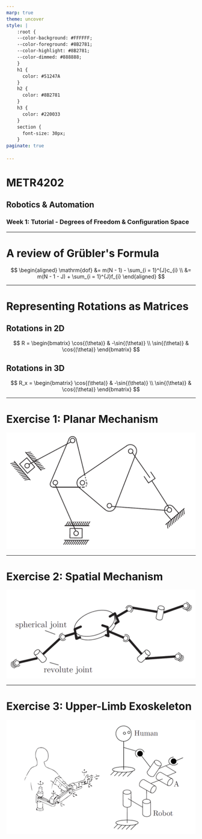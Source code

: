 ```yaml
---
marp: true
theme: uncover
style: |
    :root {
    --color-background: #FFFFFF;
    --color-foreground: #8B2781;
    --color-highlight: #8B2781;
    --color-dimmed: #888888;
    }
    h1 {
      color: #51247A
    }
    h2 {
      color: #8B2781
    }
    h3 {
      color: #220033
    }
    section {
      font-size: 30px;
    }
paginate: true

---
```


# METR4202
## Robotics & Automation
### Week 1: Tutorial - Degrees of Freedom & Configuration Space

---

# A review of Grübler's Formula

$$
\begin{aligned}
\mathrm{dof} &= m(N - 1) - \sum_{i = 1}^{J}c_{i} \\
 &= m(N - 1 - J) + \sum_{i = 1}^{J}f_{i}
\end{aligned}
$$

---

# Representing Rotations as Matrices
## Rotations in 2D
$$
R =
\begin{bmatrix}
\cos{(\theta)} & -\sin{(\theta)} \\
\sin{(\theta)} & \cos{(\theta)}
\end{bmatrix}
$$
## Rotations in 3D
$$
R_x =
\begin{bmatrix}
\cos{(\theta)} & -\sin{(\theta)} \\
\sin{(\theta)} & \cos{(\theta)}
\end{bmatrix}
$$

---

# Exercise 1: Planar Mechanism
![width:800px](ex_1.png)

---

# Exercise 2: Spatial Mechanism
![width:800px](ex_2.png)

---

# Exercise 3: Upper-Limb Exoskeleton
![width:800px](ex_3.png)